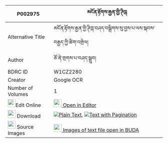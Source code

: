 |P002975|མངོན་རྟོགས་རྒྱན་གྱི་ཊིཀྐ 
| --- | --- 
|Alternative Title |མངོན་རྟོགས་རྒྱན་གྱི་ཊིཀྐ་བཤད་བསྒྲིགས་སུ་བྱས་པ་ལས་སྐབས་བརྒྱད་ཀྱི་ཚིག་འགྲེལ།
|Author| ཅོ་ནེ་གྲགས་པ་བཤད་སྒྲུབ།
|BDRC ID | W1CZ2280
|Creator | Google OCR
|Number of Volumes| 1
|<img width="25" src="https://img.icons8.com/color/25/000000/edit-property.png">Edit Online| [<img width="25" src="https://avatars.githubusercontent.com/u/45091458?s=200&v=4"> Open in Editor](http://editor.openpecha.org/P002975)
|<img width="25" src="https://img.icons8.com/fluent/48/000000/download-2.png"/>  Download | [![](https://img.icons8.com/color/20/000000/txt.png)Plain Text](https://github.com/Openpecha/P002975/releases/download/v1/ngontok_gyen_gyi_tikka(?)_plain_P002975.zip), [![](https://img.icons8.com/color/20/000000/txt.png)Text with Pagination](https://github.com/Openpecha/P002975/releases/download/v1/ngontok_gyen_gyi_tikka(?)_pages_P002975.zip)
|<img width="25" src="https://img.icons8.com/plasticine/100/000000/pictures-folder.png"/>  Source Images | [<img width="25" src="https://library.bdrc.io/icons/BUDA-small.svg"> Images of text file open in BUDA](https://library.bdrc.io/show/bdr:W1CZ2280)